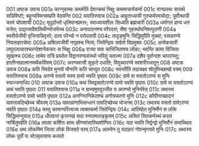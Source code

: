 001	अष्टक उवाच
001a	चरन्गृहस्थः कथमेति देवान्कथं भिक्षुः कथमाचार्यकर्मा
001c	वानप्रस्थः सत्पथे सन्निविष्टो; बहून्यस्मिन्सम्प्रति वेदयन्ति
002	ययातिरुवाच
002a	आहूताध्यायी गुरुकर्मस्वचोद्यः; पूर्वोत्थायी चरमं चोपशायी
002c	मृदुर्दान्तो धृतिमानप्रमत्तः; स्वाध्यायशीलः सिध्यति ब्रह्मचारी
003a	धर्मागतं प्राप्य धनं यजेत; दद्यात्सदैवातिथीन्भोजयेच्च
003c	अनाददानश्च परैरदत्तं; सैषा गृहस्थोपनिषत्पुराणी
004a	स्ववीर्यजीवी वृजिनान्निवृत्तो; दाता परेभ्यो न परोपतापी
004c	तादृङ्मुनिः सिद्धिमुपैति मुख्यां; वसन्नरण्ये नियताहारचेष्टः
005a	अशिल्पजीवी नगृहश्च नित्यं; जितेन्द्रियः सर्वतो विप्रमुक्तः
005c	अनोकसारी लघुरल्पचारश्चरन्देशानेकचरः स भिक्षुः
006a	रात्र्या यया चाभिजिताश्च लोका; भवन्ति कामा विजिताः सुखाश्च
006c	तामेव रात्रिं प्रयतेत विद्वानरण्यसंस्थो भवितुं यतात्मा
007a	दशैव पूर्वान्दश चापरांस्तु; ज्ञातीन्सहात्मानमथैकविंशम्
007c	अरण्यवासी सुकृते दधाति; विमुच्यारण्ये स्वशरीरधातून्
008	अष्टक उवाच
008a	कति स्विदेव मुनयो मौनानि कति चाप्युत
008c	भवन्तीति तदाचक्ष्व श्रोतुमिच्छामहे वयम्
009	ययातिरुवाच
009a	अरण्ये वसतो यस्य ग्रामो भवति पृष्ठतः
009c	ग्रामे वा वसतोऽरण्यं स मुनिः स्याज्जनाधिप
010	अष्टक उवाच
010a	कथं स्विद्वसतोऽरण्ये ग्रामो भवति पृष्ठतः
010c	ग्रामे वा वसतोऽरण्यं कथं भवति पृष्ठतः
011	ययातिरुवाच
011a	न ग्राम्यमुपयुञ्जीत य आरण्यो मुनिर्भवेत्
011c	तथास्य वसतोऽरण्ये ग्रामो भवति पृष्ठतः
012a	अनग्निरनिकेतश्च अगोत्रचरणो मुनिः
012c	कौपीनाच्छादनं यावत्तावदिच्छेच्च चीवरम्
013a	यावत्प्राणाभिसन्धानं तावदिच्छेच्च भोजनम्
013c	तथास्य वसतो ग्रामेऽरण्यं भवति पृष्ठतः
014a	यस्तु कामान्परित्यज्य त्यक्तकर्मा जितेन्द्रियः
014c	आतिष्ठेत मुनिर्मौनं स लोके सिद्धिमाप्नुयात्
015a	धौतदन्तं कृत्तनखं सदा स्नातमलङ्कृतम्
015c	असितं सितकर्मस्थं कस्तं नार्चितुमर्हति
016a	तपसा कर्शितः क्षामः क्षीणमांसास्थिशोणितः
016c	यदा भवति निर्द्वन्द्वो मुनिर्मौनं समास्थितः
016e	अथ लोकमिमं जित्वा लोकं विजयते परम्
017a	आस्येन तु यदाहारं गोवन्मृगयते मुनिः
017c	अथास्य लोकः पूर्वो यः सोऽमृतत्वाय कल्पते
